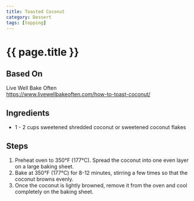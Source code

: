 ```yaml
---
title: Toasted Coconut
category: Dessert
tags: [topping]
---
```


# {{ page.title }}

## Based On
Live Well Bake Often
<br>
<https://www.livewellbakeoften.com/how-to-toast-coconut/>

## Ingredients
* 1 - 2 cups sweetened shredded coconut or sweetened coconut flakes

## Steps
1.  Preheat oven to 350°F (177°C). Spread the coconut into one even layer on a large baking sheet.
2.  Bake at 350°F (177°C) for 8-12 minutes, stirring a few times so that the coconut browns evenly.
3.  Once the coconut is lightly browned, remove it from the oven and cool completely on the baking sheet.
